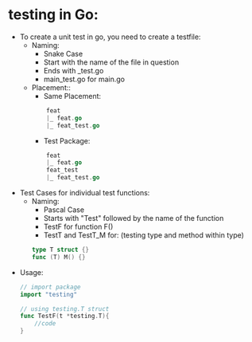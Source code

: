 # testing in Go:
- To create a unit test in go, you need to create a testfile:
    * Naming:
        - Snake Case
        - Start with the name of the file in question
        - Ends with _test.go
        - main_test.go for main.go
    * Placement::
        - Same Placement:
        ```go
            feat
            |_ feat.go
            |_ feat_test.go
        ```
        - Test Package:
        ```go
            feat
            |_ feat.go
            feat_test
            |_ feat_test.go
        ```
- Test Cases for individual test functions:
    * Naming:
        - Pascal Case
        - Starts with "Test" followed by the name of the function
        - TestF for function F()
        - TestT and TestT_M for: (testing type and method within type)
        ```go
        type T struct {}
        func (T) M() {}
        ```
- Usage:
    ```go
    // import package
    import "testing"

    // using testing.T struct
    func TestF(t *testing.T){
        //code
    }
    ```
